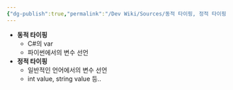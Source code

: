 ```yaml
---
{"dg-publish":true,"permalink":"/Dev Wiki/Sources/동적 타이핑, 정적 타이핑 (Type + ing)/","noteIcon":"","created":"2024-10-03T17:18:16.000+09:00","updated":"2025-07-19T22:58:36.980+09:00"}
---
```


- **동적 타이핑**
    - C#의 var
    - 파이썬에서의 변수 선언
- **정적 타이핑**
    - 일반적인 언어에서의 변수 선언
    - int value, string value 등..
